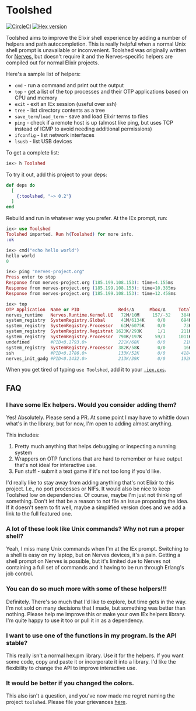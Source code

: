 # Toolshed

[![CircleCI](https://circleci.com/gh/fhunleth/toolshed.svg?style=svg)](https://circleci.com/gh/fhunleth/toolshed)
[![Hex version](https://img.shields.io/hexpm/v/toolshed.svg "Hex version")](https://hex.pm/packages/toolshed)

Toolshed aims to improve the Elixir shell experience by adding a number of
helpers and path autocompletion. This is really helpful when a normal Unix shell
prompt is unavailable or inconvenient. Toolshed was originally written for
[Nerves](https://nerves-project.org), but doesn't require it and the
Nerves-specific helpers are compiled out for normal Elixir projects.

Here's a sample list of helpers:

* `cmd` - run a command and print out the output
* `top` - get a list of the top processes and their OTP applications based on
  CPU and memory
* `exit` - exit an IEx session (useful over ssh)
* `tree` - list directory contents as a tree
* `save_term`/`load_term` - save and load Elixir terms to files
* `ping` - check if a remote host is up (almost like ping, but uses TCP instead
  of ICMP to avoid needing additional permissions)
* `ifconfig` - list network interfaces
* `lsusb` - list USB devices

To get a complete list:

```elixir
iex> h Toolshed
```

To try it out, add this project to your deps:

```elixir
def deps do
  [
    {:toolshed, "~> 0.2"}
  ]
end
```

Rebuild and run in whatever way you prefer. At the IEx prompt, run:

```elixir
iex> use Toolshed
Toolshed imported. Run h(Toolshed) for more info.
:ok

iex> cmd("echo hello world")
hello world
0

iex> ping "nerves-project.org"
Press enter to stop
Response from nerves-project.org (185.199.108.153): time=4.155ms
Response from nerves-project.org (185.199.108.153): time=10.385ms
Response from nerves-project.org (185.199.108.153): time=12.458ms

iex> top
OTP Application  Name or PID               Reds/Δ      Mbox/Δ     Total/Δ      Heap/Δ     Stack/Δ
nerves_runtime   Nerves.Runtime.Kernel.UE   72M/10M     157/-32    384K/-4642  192K/73K      86/52
system_registry  SystemRegistry.Global      41M/6134K     0/0      694K/192K   192K/0        35/-11
system_registry  SystemRegistry.Processor   61M/6075K     0/0       73K/-1215   73K/0        10/0
system_registry  SystemRegistry.Registrat 1623K/293K      1/1      211K/109K    73K/0        10/0
system_registry  SystemRegistry.Processor  790K/197K     59/3     1011K/4461   502K/0        38/0
undefined        #PID<0.1793.0>            221K/68K       0/0       21K/0      6772/0       504/0
system_registry  SystemRegistry.Processor  382K/58K       0/0       16K/-1227  4185/-1354    22/0
ssh              #PID<0.1786.0>            133K/52K       0/0      4184/1599   2586/1599     10/0
nerves_init_gadg #PID<0.1432.0>            213K/39K       0/0      192K/101K    73K/0        10/0
```

When you get tired of typing `use Toolshed`, add it to your
[`.iex.exs`](https://hexdocs.pm/iex/IEx.html#module-the-iex-exs-file).

## FAQ

### I have some IEx helpers. Would you consider adding them?

Yes! Absolutely. Please send a PR. At some point I may have to whittle down
what's in the library, but for now, I'm open to adding almost anything.

This includes:

1. Pretty much anything that helps debugging or inspecting a running system
2. Wrappers on OTP functions that are hard to remember or have output that's not
   ideal for interactive use.
3. Fun stuff - submit a text game if it's not too long if you'd like.

I'd really like to stay away from adding anything that's not Elixir to this
project. I.e., no port processes or NIFs. It would also be nice to keep Toolshed
low on dependencies. Of course, maybe I'm just not thinking of something. Don't
let that be a reason to not file an issue proposing the idea. If it doesn't seem
to fit well, maybe a simplified version does and we add a link to the full
featured one.

### A lot of these look like Unix commands? Why not run a proper shell?

Yeah, I miss many Unix commands when I'm at the IEx prompt. Switching to a shell
is easy on my laptop, but on Nerves devices, it's a pain. Getting a shell prompt
on Nerves is possible, but it's limited due to Nerves not containing a full set
of commands and it having to be run through Erlang's job control.

### You can do so much more with some of these helpers!!!

Definitely. There's so much that I'd like to explore, but time gets in the way.
I'm not sold on many decisions that I made, but something was better than
nothing. Please help me improve this or make your own IEx helpers library. I'm
quite happy to use it too or pull it in as a dependency.

### I want to use one of the functions in my program. Is the API stable?

This really isn't a normal hex.pm library. Use it for the helpers. If you want
some code, copy and paste it or incorporate it into a library. I'd like the
flexibility to change the API to improve interactive use.

### It would be better if you changed the colors.

This also isn't a question, and you've now made me regret naming the project
`toolshed`. Please file your grievances
[here](https://github.com/fhunleth/toolshed/pull/5).
